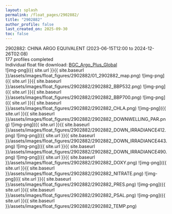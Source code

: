 ```yaml
---
layout: splash
permalink: /float_pages/2902882/
title: "2902882"
author_profile: false
last_created_on: 2025-09-30
toc: false
---
```

 
2902882: CHINA ARGO EQUIVALENT (2023-06-15T12:00 to 2024-12-26T02:08)\
177 profiles completed\
Individual float file download: [BGC_Argo_Plus_Global](https://ftp.soest.hawaii.edu/bgc_argo_plus/Individual_Floats/outliers_removed/2902882_Sprof_processed.nc)\
![img-png]({{ site.url }}{{ site.baseurl }}/assets/images/float_figures/2902882/01_2902882_map.png)
![img-png]({{ site.url }}{{ site.baseurl }}/assets/images/float_figures/2902882/2902882_BBP532.png)
![img-png]({{ site.url }}{{ site.baseurl }}/assets/images/float_figures/2902882/2902882_BBP700.png)
![img-png]({{ site.url }}{{ site.baseurl }}/assets/images/float_figures/2902882/2902882_CHLA.png)
![img-png]({{ site.url }}{{ site.baseurl }}/assets/images/float_figures/2902882/2902882_DOWNWELLING_PAR.png)
![img-png]({{ site.url }}{{ site.baseurl }}/assets/images/float_figures/2902882/2902882_DOWN_IRRADIANCE412.png)
![img-png]({{ site.url }}{{ site.baseurl }}/assets/images/float_figures/2902882/2902882_DOWN_IRRADIANCE443.png)
![img-png]({{ site.url }}{{ site.baseurl }}/assets/images/float_figures/2902882/2902882_DOWN_IRRADIANCE490.png)
![img-png]({{ site.url }}{{ site.baseurl }}/assets/images/float_figures/2902882/2902882_DOXY.png)
![img-png]({{ site.url }}{{ site.baseurl }}/assets/images/float_figures/2902882/2902882_NITRATE.png)
![img-png]({{ site.url }}{{ site.baseurl }}/assets/images/float_figures/2902882/2902882_PRES.png)
![img-png]({{ site.url }}{{ site.baseurl }}/assets/images/float_figures/2902882/2902882_PSAL.png)
![img-png]({{ site.url }}{{ site.baseurl }}/assets/images/float_figures/2902882/2902882_TEMP.png)
